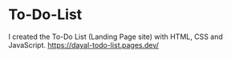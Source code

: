# To-Do-List
I created the To-Do List (Landing Page site) with HTML, CSS and JavaScript.
https://dayal-todo-list.pages.dev/
